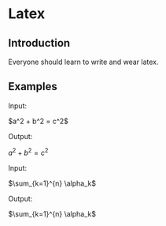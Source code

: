 # Latex

## Introduction

Everyone should learn to write and wear latex.

## Examples

Input:

\$a^2 + b^2 = c^2\$

Output:

$a^2 + b^2 = c^2$



Input:

\$\sum_{k=1}^{n} \alpha_k\$

Output:

$\sum_{k=1}^{n} \alpha_k$
